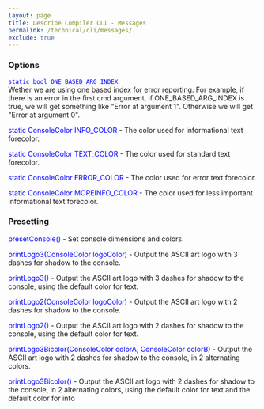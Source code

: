 ```yaml
---
layout: page
title: Describe Compiler CLI - Messages
permalink: /technical/cli/messages/
exclude: true
---
```

### Options
<span style="color:blue">```static bool ONE_BASED_ARG_INDEX```</span><br>Wether we are using one based index for error reporting. For example, if there is an error in the first cmd argument, if ONE_BASED_ARG_INDEX is true, we will get something like "Error at argument 1". Otherwise we will get "Error at argument 0".

<span style="color:blue">static ConsoleColor INFO_COLOR</span> - The color used for informational text forecolor.

<span style="color:blue">static ConsoleColor TEXT_COLOR</span> - The color used for standard text forecolor.

<span style="color:blue">static ConsoleColor ERROR_COLOR</span> - The color used for error text forecolor.

<span style="color:blue">static ConsoleColor MOREINFO_COLOR</span> - The color used for less important informational text forecolor.

### Presetting
<span style="color:blue">presetConsole()</span> - Set console dimensions and colors.

<span style="color:blue">printLogo3(ConsoleColor logoColor)</span> - Output the ASCII art logo with 3 dashes for shadow to the console.

<span style="color:blue">printLogo3()</span> - Output the ASCII art logo with 3 dashes for shadow to the console, using the default color for text.

<span style="color:blue">printLogo2(ConsoleColor logoColor)</span> - Output the ASCII art logo with 2 dashes for shadow to the console.

<span style="color:blue">printLogo2()</span> - Output the ASCII art logo with 2 dashes for shadow to the console, using the default color for text.

<span style="color:blue">printLogo3Bicolor(ConsoleColor colorA, ConsoleColor colorB)</span> - Output the ASCII art logo with 2 dashes for shadow to the console, in 2 alternating colors.

<span style="color:blue">printLogo3Bicolor()</span> - Output the ASCII art logo with 2 dashes for shadow to the console, in 2 alternating colors, using the default color for text and the default color for info